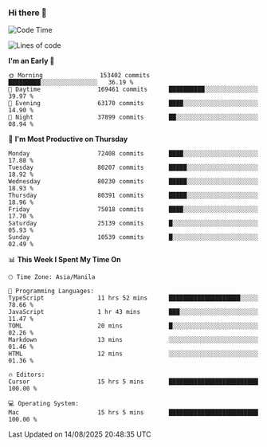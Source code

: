 ### Hi there 👋

<!--START_SECTION:waka-->
![Code Time](http://img.shields.io/badge/Code%20Time-6%2C184%20hrs%2058%20mins-blue)

![Lines of code](https://img.shields.io/badge/From%20Hello%20World%20I%27ve%20Written-144.8%20million%20lines%20of%20code-blue)

**I'm an Early 🐤** 

```text
🌞 Morning                153402 commits      █████████░░░░░░░░░░░░░░░░   36.19 % 
🌆 Daytime                169461 commits      ██████████░░░░░░░░░░░░░░░   39.97 % 
🌃 Evening                63170 commits       ████░░░░░░░░░░░░░░░░░░░░░   14.90 % 
🌙 Night                  37899 commits       ██░░░░░░░░░░░░░░░░░░░░░░░   08.94 % 
```
📅 **I'm Most Productive on Thursday** 

```text
Monday                   72408 commits       ████░░░░░░░░░░░░░░░░░░░░░   17.08 % 
Tuesday                  80207 commits       █████░░░░░░░░░░░░░░░░░░░░   18.92 % 
Wednesday                80230 commits       █████░░░░░░░░░░░░░░░░░░░░   18.93 % 
Thursday                 80391 commits       █████░░░░░░░░░░░░░░░░░░░░   18.96 % 
Friday                   75018 commits       ████░░░░░░░░░░░░░░░░░░░░░   17.70 % 
Saturday                 25139 commits       █░░░░░░░░░░░░░░░░░░░░░░░░   05.93 % 
Sunday                   10539 commits       █░░░░░░░░░░░░░░░░░░░░░░░░   02.49 % 
```


📊 **This Week I Spent My Time On** 

```text
🕑︎ Time Zone: Asia/Manila

💬 Programming Languages: 
TypeScript               11 hrs 52 mins      ████████████████████░░░░░   78.66 % 
JavaScript               1 hr 43 mins        ███░░░░░░░░░░░░░░░░░░░░░░   11.47 % 
TOML                     20 mins             █░░░░░░░░░░░░░░░░░░░░░░░░   02.26 % 
Markdown                 13 mins             ░░░░░░░░░░░░░░░░░░░░░░░░░   01.46 % 
HTML                     12 mins             ░░░░░░░░░░░░░░░░░░░░░░░░░   01.36 % 

🔥 Editors: 
Cursor                   15 hrs 5 mins       █████████████████████████   100.00 % 

💻 Operating System: 
Mac                      15 hrs 5 mins       █████████████████████████   100.00 % 
```


 Last Updated on 14/08/2025 20:48:35 UTC
<!--END_SECTION:waka-->


<!--
**rad182/rad182** is a ✨ _special_ ✨ repository because its `README.md` (this file) appears on your GitHub profile.

Here are some ideas to get you started:

- 🔭 I’m currently working on ...
- 🌱 I’m currently learning ...
- 👯 I’m looking to collaborate on ...
- 🤔 I’m looking for help with ...
- 💬 Ask me about ...
- 📫 How to reach me: ...
- 😄 Pronouns: ...
- ⚡ Fun fact: ...
-->
